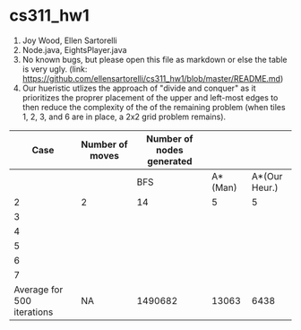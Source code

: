 # cs311_hw1
1. Joy Wood, Ellen Sartorelli
2. Node.java, EightsPlayer.java
3. No known bugs, but please open this file as markdown or else the table is very ugly. (link: https://github.com/ellensartorelli/cs311_hw1/blob/master/README.md)
4. Our hueristic utlizes the approach of "divide and conquer" as it prioritizes the proprer placement of the upper and left-most edges to then reduce the complexity of the of the remaining problem (when tiles 1, 2, 3, and 6 are in place, a 2x2 grid problem remains).

|Case   	|  Number of moves 	|   Number of nodes generated	|   	|   	|
|---	|---	|---	|---	|---	|
|   	|   	|   BFS	|  A*(Man) 	| A*(Our Heur.)  	|
|   2	|  2 	|   14	|   5	|   5	|
|   3	|   	|   	|   	|   	|
|   4	|   	|   	|   	|   	|
|   5	|   	|   	|   	|   	|
|   6	|   	|   	|   	|   	|
|   7	|   	|   	|   	|   	|
|  Average for 500 iterations	|  NA 	|  1490682  	|  13063 	|  6438 	|


